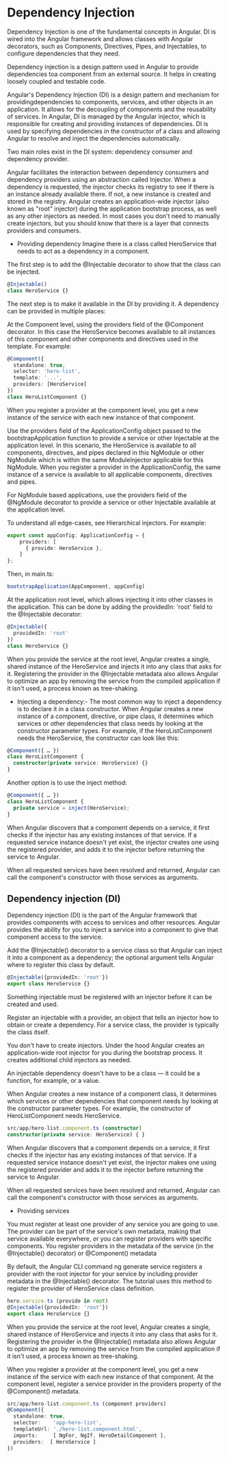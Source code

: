 # Dependency Injection

Dependency Injection is one of the fundamental concepts in Angular. DI is wired into the Angular framework and allows classes with Angular decorators, such as Components, Directives, Pipes, and Injectables, to configure dependencies that they need.

Dependency injection is a design pattern used in Angular to provide dependencies toa component from an external source. It helps in creating loosely coupled and
testable code.

Angular's Dependency Injection (DI) is a design pattern and mechanism for providingdependencies to components, services, and other objects in an application. It allows
for the decoupling of components and the reusability of services. In Angular, DI is managed by the Angular injector, which is responsible for creating and providing
instances of dependencies. DI is used by specifying dependencies in the constructor of a class and allowing Angular to resolve and inject the dependencies automatically.

Two main roles exist in the DI system: dependency consumer and dependency provider.

Angular facilitates the interaction between dependency consumers and dependency providers using an abstraction called Injector. When a dependency is requested, the injector checks its registry to see if there is an instance already available there. If not, a new instance is created and stored in the registry. Angular creates an application-wide injector (also known as "root" injector) during the application bootstrap process, as well as any other injectors as needed. In most cases you don't need to manually create injectors, but you should know that there is a layer that connects providers and consumers.

- Providing dependency
Imagine there is a class called HeroService that needs to act as a dependency in a component.

The first step is to add the @Injectable decorator to show that the class can be injected.

```ts
@Injectable()
class HeroService {}
```

The next step is to make it available in the DI by providing it. A dependency can be provided in multiple places:

At the Component level, using the providers field of the @Component decorator. In this case the HeroService becomes available to all instances of this component and other components and directives used in the template. For example:

```ts
@Component({
  standalone: true,
  selector: 'hero-list',
  template: '...',
  providers: [HeroService]
})
class HeroListComponent {}
```

When you register a provider at the component level, you get a new instance of the service with each new instance of that component.

Use the providers field of the ApplicationConfig object passed to the bootstrapApplication function to provide a service or other Injectable at the application level. In this scenario, the HeroService is available to all components, directives, and pipes declared in this NgModule or other NgModule which is within the same ModuleInjector applicable for this NgModule. When you register a provider in the ApplicationConfig, the same instance of a service is available to all applicable components, directives and pipes.

For NgModule based applications, use the providers field of the @NgModule decorator to provide a service or other Injectable available at the application level.

To understand all edge-cases, see Hierarchical injectors. For example:

```ts
export const appConfig: ApplicationConfig = {
    providers: [
      { provide: HeroService },
    ]
};
```

Then, in main.ts:

```ts
bootstrapApplication(AppComponent, appConfig)
```

At the application root level, which allows injecting it into other classes in the application. This can be done by adding the providedIn: 'root' field to the @Injectable decorator:

```ts
@Injectable({
  providedIn: 'root'
})
class HeroService {}
```

When you provide the service at the root level, Angular creates a single, shared instance of the HeroService and injects it into any class that asks for it. Registering the provider in the @Injectable metadata also allows Angular to optimize an app by removing the service from the compiled application if it isn't used, a process known as tree-shaking.

- Injecting a dependency:- The most common way to inject a dependency is to declare it in a class constructor. When Angular creates a new instance of a component, directive, or pipe class, it determines which services or other dependencies that class needs by looking at the constructor parameter types. For example, if the HeroListComponent needs the HeroService, the constructor can look like this:

```ts
@Component({ … })
class HeroListComponent {
  constructor(private service: HeroService) {}
}
```

Another option is to use the inject method:

```ts
@Component({ … })
class HeroListComponent {
  private service = inject(HeroService);
}
```

When Angular discovers that a component depends on a service, it first checks if the injector has any existing instances of that service. If a requested service instance doesn't yet exist, the injector creates one using the registered provider, and adds it to the injector before returning the service to Angular.

When all requested services have been resolved and returned, Angular can call the component's constructor with those services as arguments.

## Dependency injection (DI)

Dependency injection (DI) is the part of the Angular framework that provides components with access to services and other resources. Angular provides the ability for you to inject a service into a component to give that component access to the service.

Add the @Injectable() decorator to a service class so that Angular can inject it into a component as a dependency; the optional argument tells Angular where to register this class by default.

```ts
@Injectable({providedIn: 'root'})
export class HeroService {}
```

Something injectable must be registered with an injector before it can be created and used.

Register an injectable with a provider, an object that tells an injector how to obtain or create a dependency. For a service class, the provider is typically the class itself.

You don't have to create injectors. Under the hood Angular creates an application-wide root injector for you during the bootstrap process. It creates additional child injectors as needed.

An injectable dependency doesn't have to be a class — it could be a function, for example, or a value.

When Angular creates a new instance of a component class, it determines which services or other dependencies that component needs by looking at the constructor parameter types. For example, the constructor of HeroListComponent needs HeroService.

```ts
src/app/hero-list.component.ts (constructor)
constructor(private service: HeroService) { }
```

When Angular discovers that a component depends on a service, it first checks if the injector has any existing instances of that service. If a requested service instance doesn't yet exist, the injector makes one using the registered provider and adds it to the injector before returning the service to Angular.

When all requested services have been resolved and returned, Angular can call the component's constructor with those services as arguments.

- Providing services

You must register at least one provider of any service you are going to use. The provider can be part of the service's own metadata, making that service available everywhere, or you can register providers with specific components. You register providers in the metadata of the service (in the @Injectable() decorator) or @Component() metadata

By default, the Angular CLI command ng generate service registers a provider with the root injector for your service by including provider metadata in the @Injectable() decorator. The tutorial uses this method to register the provider of HeroService class definition.

```ts
hero.service.ts (provide in root)
@Injectable({providedIn: 'root'})
export class HeroService {}
```

When you provide the service at the root level, Angular creates a single, shared instance of HeroService and injects it into any class that asks for it. Registering the provider in the @Injectable() metadata also allows Angular to optimize an app by removing the service from the compiled application if it isn't used, a process known as tree-shaking.

When you register a provider at the component level, you get a new instance of the service with each new instance of that component. At the component level, register a service provider in the providers property of the @Component() metadata.

```ts
src/app/hero-list.component.ts (component providers)
@Component({
  standalone: true,
  selector:    'app-hero-list',
  templateUrl: './hero-list.component.html',
  imports:     [ NgFor, NgIf, HeroDetailComponent ],
  providers:  [ HeroService ]
})
```
